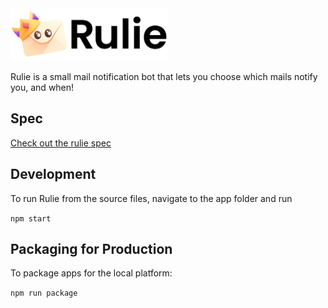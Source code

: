 <img src="identity/logo-banner.png" width="50%" alt="Rulie Logo Banner"/>

Rulie is a small mail notification bot that lets you choose which mails notify you, and when!

## Spec
[Check out the rulie spec](app/README.md)

## Development

To run Rulie from the source files, navigate to the app folder and run 

`npm start`

## Packaging for Production

To package apps for the local platform:

`npm run package`